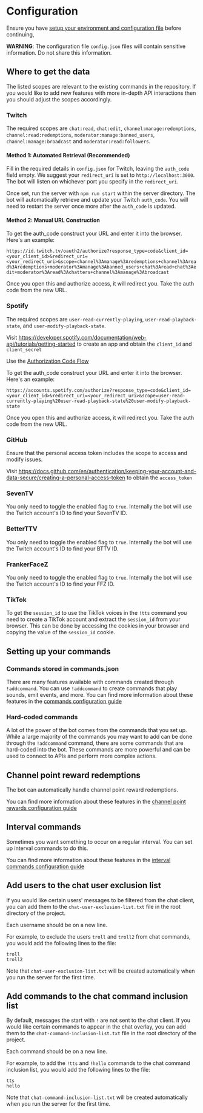 # Configuration

Ensure you have [setup your environment and configuration file](SETUP.md) before continuing,

**WARNING**: The configuration file `config.json` files will contain sensitive information. Do not share this information.

## Where to get the data

The listed scopes are relevant to the existing commands in the repository. If you would like to add new features with more in-depth API interactions then you should adjust the scopes accordingly.

### Twitch

The required scopes are `chat:read`, `chat:edit`, `channel:manage:redemptions`, `channel:read:redemptions`, `moderator:manage:banned_users`, `channel:manage:broadcast` and `moderator:read:followers`.

#### Method 1: Automated Retrieval (Recommended)

Fill in the required details in `config.json` for Twitch, leaving the `auth_code` field empty. We suggest your `redirect_uri` is set to `http://localhost:3000`. The bot will listen on whichever port you specify in the `redirect_uri`.

Once set, run the server with `npm run start` within the server directory. The bot will automatically retrieve and update your Twitch `auth_code`. You will need to restart the server once more after the `auth_code` is updated.

#### Method 2: Manual URL Construction

To get the auth_code construct your URL and enter it into the browser. Here's an example:

`https://id.twitch.tv/oauth2/authorize?response_type=code&client_id=<your_client_id>&redirect_uri=<your_redirect_uri>&scope=channel%3Amanage%3Aredemptions+channel%3Aread%3Aredemptions+moderator%3Amanage%3Abanned_users+chat%3Aread+chat%3Aedit+moderator%3Aread%3Achatters+channel%3Amanage%3Abroadcast`

Once you open this and authorize access, it will redirect you. Take the auth code from the new URL.

### Spotify

The required scopes are `user-read-currently-playing`, `user-read-playback-state`, and `user-modify-playback-state`.

Visit https://developer.spotify.com/documentation/web-api/tutorials/getting-started to create an app and obtain the `client_id` and `client_secret`

Use the [Authorization Code Flow](https://developer.spotify.com/documentation/web-api/tutorials/code-flow)

To get the auth_code construct your URL and enter it into the browser. Here's an example:

`https://accounts.spotify.com/authorize?response_type=code&client_id=<your_client_id>&redirect_uri=<your_redirect_uri>&scope=user-read-currently-playing%20user-read-playback-state%20user-modify-playback-state`

Once you open this and authorize access, it will redirect you. Take the auth code from the new URL.

### GitHub

Ensure that the personal access token includes the scope to access and modify issues.

Visit https://docs.github.com/en/authentication/keeping-your-account-and-data-secure/creating-a-personal-access-token to obtain the `access_token`

### SevenTV

You only need to toggle the enabled flag to `true`. Internally the bot will use the Twitch account's ID to find your SevenTV ID.

### BetterTTV

You only need to toggle the enabled flag to `true`. Internally the bot will use the Twitch account's ID to find your BTTV ID.

### FrankerFaceZ

You only need to toggle the enabled flag to `true`. Internally the bot will use the Twitch account's ID to find your FFZ ID.

### TikTok

To get the `session_id` to use the TikTok voices in the `!tts` command you need to create a TikTok account and extract the `session_id` from your browser. This can be done by accessing the cookies in your browser and copying the value of the `session_id` cookie.

## Setting up your commands

### Commands stored in commands.json

There are many features available with commands created through `!addcommand`. You can use `!addcommand` to create commands that play sounds, emit events, and more. You can find more information about these features in the [commands configuration guide](COMMANDS.md)

### Hard-coded commands

A lot of the power of the bot comes from the commands that you set up. While a large majority of the commands you may want to add can be done through the `!addcommand` command, there are some commands that are hard-coded into the bot. These commands are more powerful and can be used to connect to APIs and perform more complex actions.

## Channel point reward redemptions

The bot can automatically handle channel point reward redemptions.

You can find more information about these features in the [channel point rewards configuration guide](CHANNEL_POINT_REDEEMS.md)

## Interval commands

Sometimes you want something to occur on a regular interval. You can set up interval commands to do this.

You can find more information about these features in the [interval commands configuration guide](INTERVAL_COMMANDS.md)

## Add users to the chat user exclusion list

If you would like certain users' messages to be filtered from the chat client, you can add them to the `chat-user-exclusion-list.txt` file in the root directory of the project.

Each username should be on a new line.

For example, to exclude the users `troll` and `troll2` from chat commands, you would add the following lines to the file:

```plaintext
troll
troll2
```

Note that `chat-user-exclusion-list.txt` will be created automatically when you run the server for the first time.

## Add commands to the chat command inclusion list

By default, messages the start with `!` are not sent to the chat client. If you would like certain commands to appear in the chat overlay, you can add them to the `chat-command-inclusion-list.txt` file in the root directory of the project.

Each command should be on a new line.

For example, to add the `!tts` and `!hello` commands to the chat command inclusion list, you would add the following lines to the file:

```plaintext
tts
hello
```

Note that `chat-command-inclusion-list.txt` will be created automatically when you run the server for the first time.
